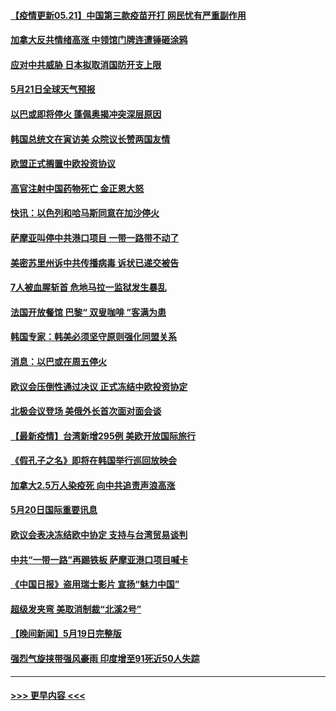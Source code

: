 #### [【疫情更新05.21】中国第三款疫苗开打 网民忧有严重副作用](../pages/prog202/a103114528.md?t=05211002) 
#### [加拿大反共情绪高涨 中领馆门牌连遭锤砸涂鸦](../pages/prog202/a103124251.md?t=05211002) 
#### [应对中共威胁 日本拟取消国防开支上限](../pages/prog202/a103124136.md?t=05211002) 
#### [5月21日全球天气预报](../pages/prog202/a103124240.md?t=05211002) 
#### [以巴或即将停火 蓬佩奥揭冲突深层原因](../pages/prog202/a103124223.md?t=05211002) 
#### [韩国总统文在寅访美 众院议长赞两国友情](../pages/prog202/a103124228.md?t=05211002) 
#### [欧盟正式搁置中欧投资协议](../pages/prog202/a103124225.md?t=05211002) 
#### [高官注射中国药物死亡 金正恩大怒](../pages/prog202/a103124218.md?t=05211002) 
#### [快讯：以色列和哈马斯同意在加沙停火](../pages/prog202/a103124168.md?t=05211002) 
#### [萨摩亚叫停中共港口项目 一带一路带不动了](../pages/prog202/a103124213.md?t=05211002) 
#### [美密苏里州诉中共传播病毒 诉状已递交被告](../pages/prog202/a103124164.md?t=05211002) 
#### [7人被血腥斩首 危地马拉一监狱发生暴乱](../pages/prog202/a103124157.md?t=05211002) 
#### [法国开放餐馆 巴黎“ 双叟咖啡 ”客满为患](../pages/prog202/a103124166.md?t=05211002) 
#### [韩国专家：韩美必须坚守原则强化同盟关系](../pages/prog202/a103124178.md?t=05211002) 
#### [消息：以巴或在周五停火](../pages/prog202/a103124109.md?t=05211002) 
#### [欧议会压倒性通过决议 正式冻结中欧投资协定](../pages/prog202/a103124057.md?t=05211002) 
#### [北极会议登场 美俄外长首次面对面会谈](../pages/prog202/a103124021.md?t=05211002) 
#### [【最新疫情】台湾新增295例  美欧开放国际旅行](../pages/prog202/a103123978.md?t=05211002) 
#### [《假孔子之名》即将在韩国举行巡回放映会](../pages/prog202/a103123876.md?t=05211002) 
#### [加拿大2.5万人染疫死 向中共追责声浪高涨](../pages/prog202/a103123759.md?t=05211002) 
#### [5月20日国际重要讯息](../pages/prog202/a103123729.md?t=05211002) 
#### [欧议会表决冻结欧中协定 支持与台湾贸易谈判](../pages/prog202/a103123702.md?t=05211002) 
#### [中共“一带一路”再踢铁板 萨摩亚港口项目喊卡](../pages/prog202/a103123700.md?t=05211002) 
#### [《中国日报》盗用瑞士影片 宣扬“魅力中国”](../pages/prog202/a103123668.md?t=05211002) 
#### [超级发夹弯 美取消制裁“北溪2号”](../pages/prog202/a103123654.md?t=05211002) 
#### [【晚间新闻】5月19日完整版](../pages/prog202/a103123562.md?t=05211002) 
#### [强烈气旋挟带强风豪雨 印度增至91死近50人失踪](../pages/prog202/a103123603.md?t=05211002) 

----
#### [ >>> 更早内容 <<< ](../indexes/prog202-earlier.md)

